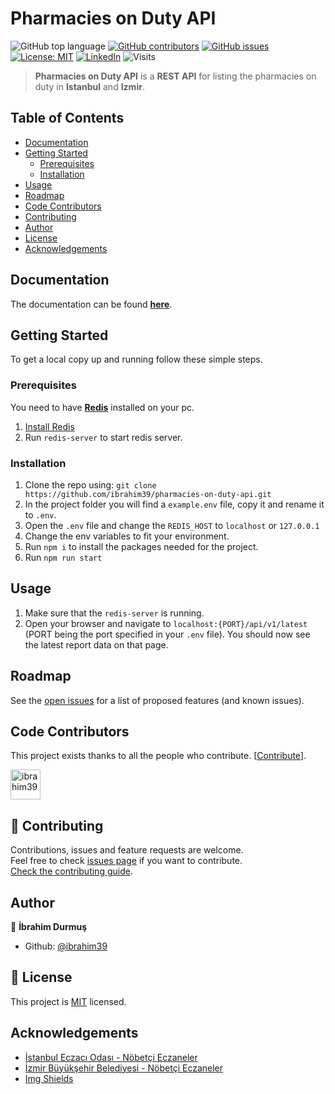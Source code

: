 # Pharmacies on Duty API

![GitHub top language](https://img.shields.io/github/languages/top/ibrahim39/pharmacies-on-duty-api?style=for-the-badge)
[![GitHub contributors](https://img.shields.io/github/contributors-anon/ibrahim39/pharmacies-on-duty-api?style=for-the-badge)](https://github.com/ibrahim39/pharmacies-on-duty-api/graphs/contributors)
[![GitHub issues](https://img.shields.io/github/issues/ibrahim39/pharmacies-on-duty-api?style=for-the-badge)](https://github.com/ibrahim39/pharmacies-on-duty-api/issues)
[![License: MIT](https://img.shields.io/badge/License-MIT-blue.svg?style=for-the-badge)](https://github.com/ibrahim39/pharmacies-on-duty-api/blob/master/LICENSE)
[![LinkedIn](https://img.shields.io/badge/LinkedIn-blue?logo=linkedin&labelColor=blue&style=for-the-badge)](https://linkedin.com/in/ibrahim39)
![Visits](https://badges.pufler.dev/visits/ibrahim39/pharmacies-on-duty-api?style=for-the-badge)

> **Pharmacies on Duty API** is a **REST API** for listing the pharmacies on duty in **Istanbul** and **Izmir**.

## Table of Contents

* [Documentation](#documentation)
* [Getting Started](#getting-started)
  * [Prerequisites](#prerequisites)
  * [Installation](#installation)
* [Usage](#usage)
* [Roadmap](#roadmap)
* [Code Contributors](#code-contributors)
* [Contributing](#-contributing)
* [Author](#author)
* [License](#-license)
* [Acknowledgements](#acknowledgements)

## Documentation

The documentation can be found **[here](https://pharmacies-on-duty-api.herokuapp.com/docs)**.

## Getting Started

To get a local copy up and running follow these simple steps.

### Prerequisites

You need to have **[Redis](https://redis.io)** installed on your pc.
1. [Install Redis](https://redis.io/topics/quickstart)
2. Run `redis-server` to start redis server.

### Installation

1. Clone the repo using: `git clone https://github.com/ibrahim39/pharmacies-on-duty-api.git`
2. In the project folder you will find a `example.env` file, copy it and rename it to `.env`.
3. Open the `.env` file and change the `REDIS_HOST` to `localhost` or `127.0.0.1`
4. Change the env variables to fit your environment.
5. Run `npm i` to install the packages needed for the project.
6. Run `npm run start`

## Usage

1. Make sure that the `redis-server` is running.
2. Open your browser and navigate to `localhost:{PORT}/api/v1/latest` (PORT being the port specified in your `.env` file). 
You should now see the latest report data on that page.

## Roadmap

See the [open issues](https://github.com/ibrahim39/pharmacies-on-duty-api/issues) for a list of proposed features (and known issues).

## Code Contributors

This project exists thanks to all the people who contribute. [[Contribute](CONTRIBUTING.md)].


<a href="https://github.com/ibrahim39/pharmacies-on-duty-api/graphs/contributors">
  <img class="avatar" alt="ibrahim39" src="https://github.com/ibrahim39.png?v=4&s=96" width="48" height="48" />
</a>

## 🤝 Contributing

Contributions, issues and feature requests are welcome.<br />
Feel free to check [issues page](https://github.com/ibrahim39/pharmacies-on-duty-api/issues) if you want to contribute.<br />
[Check the contributing guide](./CONTRIBUTING.md).<br />

## Author

👤 **İbrahim Durmuş**

- Github: [@ibrahim39](https://github.com/ibrahim39)

## 📝 License

This project is [MIT](https://github.com/ibrahim39/pharmacies-on-duty-api/blob/master/LICENSE) licensed.

## Acknowledgements
* [İstanbul Eczacı Odası - Nöbetçi Eczaneler](https://www.istanbuleczaciodasi.org.tr/nobetci-eczane/)
* [İzmir Büyükşehir Belediyesi - Nöbetçi Eczaneler](https://www.izmir.bel.tr/tr/NobetciEczane/27)
* [Img Shields](https://shields.io) 
